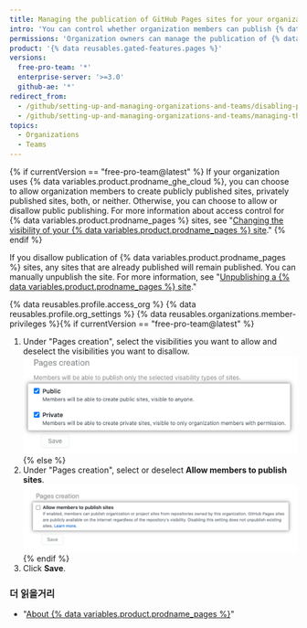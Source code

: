 ```yaml
---
title: Managing the publication of GitHub Pages sites for your organization
intro: 'You can control whether organization members can publish {% data variables.product.prodname_pages %} sites from repositories in the organization{% if currentVersion == "free-pro-team@latest" %} and restrict the visibilities that members can choose for the sites{% endif %}.'
permissions: 'Organization owners can manage the publication of {% data variables.product.prodname_pages %} sites from repositories in the organization.'
product: '{% data reusables.gated-features.pages %}'
versions:
  free-pro-team: '*'
  enterprise-server: '>=3.0'
  github-ae: '*'
redirect_from:
  - /github/setting-up-and-managing-organizations-and-teams/disabling-publication-of-github-pages-sites-for-your-organization
  - /github/setting-up-and-managing-organizations-and-teams/managing-the-publication-of-github-pages-sites-for-your-organization
topics:
  - Organizations
  - Teams
---
```


{% if currentVersion == "free-pro-team@latest" %}
If your organization uses {% data variables.product.prodname_ghe_cloud %}, you can choose to allow organization members to create publicly published sites, privately published sites, both, or neither. Otherwise, you can choose to allow or disallow public publishing. For more information about access control for {% data variables.product.prodname_pages %} sites, see "[Changing the visibility of your {% data variables.product.prodname_pages %} site](/pages/getting-started-with-github-pages/changing-the-visibility-of-your-github-pages-site)."
{% endif %}

If you disallow publication of {% data variables.product.prodname_pages %} sites, any sites that are already published will remain published. You can manually unpublish the site. For more information, see "[Unpublishing a {% data variables.product.prodname_pages %} site](/pages/getting-started-with-github-pages/unpublishing-a-github-pages-site)."

{% data reusables.profile.access_org %}
{% data reusables.profile.org_settings %}
{% data reusables.organizations.member-privileges %}{% if currentVersion == "free-pro-team@latest" %}
1. Under "Pages creation", select the visibilities you want to allow and deselect the visibilities you want to disallow. ![Checkboxes to allow or disallow creation of {% data variables.product.prodname_pages %} sites](/assets/images/help/organizations/github-pages-creation-checkboxes.png){% else %}
1. Under "Pages creation", select or deselect **Allow members to publish sites**. ![Unselected checkbox for "Allow members to publish sites" option](/assets/images/help/organizations/org-settings-pages-disable-publication-checkbox.png){% endif %}
1. Click **Save**.

### 더 읽을거리

- "[About {% data variables.product.prodname_pages %}](/pages/getting-started-with-github-pages/about-github-pages)"
